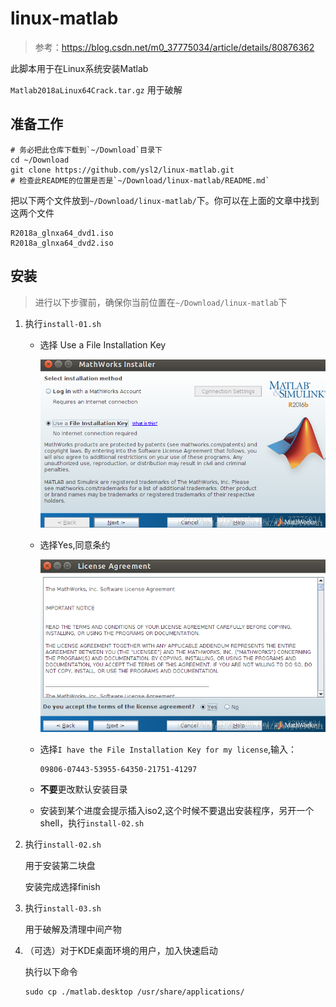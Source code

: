 # linux-matlab

> 参考：https://blog.csdn.net/m0_37775034/article/details/80876362

此脚本用于在Linux系统安装Matlab

`Matlab2018aLinux64Crack.tar.gz` 用于破解

## 准备工作

```text
# 务必把此仓库下载到`~/Download`目录下
cd ~/Download
git clone https://github.com/ysl2/linux-matlab.git
# 检查此README的位置是否是`~/Download/linux-matlab/README.md`
```

把以下两个文件放到`~/Download/linux-matlab/`下。你可以在上面的文章中找到这两个文件

```text
R2018a_glnxa64_dvd1.iso
R2018a_glnxa64_dvd2.iso
```

## 安装

> 进行以下步骤前，确保你当前位置在`~/Download/linux-matlab`下

1. 执行`install-01.sh`

    - 选择 Use a File Installation Key

        ![1](assets/README/2021-04-01-20-46-02.png)

    - 选择Yes,同意条约

        ![1](assets/README/2021-04-01-20-46-28.png)

    - 选择`I have the File Installation Key for my license`,输入：

        ```text
        09806-07443-53955-64350-21751-41297
        ```

    - **不要**更改默认安装目录

    - 安装到某个进度会提示插入iso2,这个时候不要退出安装程序，另开一个shell，执行`install-02.sh`

2. 执行`install-02.sh`

    用于安装第二块盘

    安装完成选择finish

3. 执行`install-03.sh`

    用于破解及清理中间产物

4. （可选）对于KDE桌面环境的用户，加入快速启动

    执行以下命令

    ```text
    sudo cp ./matlab.desktop /usr/share/applications/
    ```
